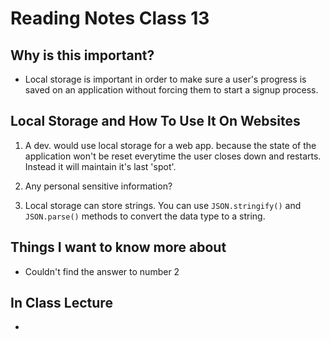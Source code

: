 # Reading Notes Class 13

## Why is this important?

- Local storage is important in order to make sure a user's progress is saved on an application without forcing them to start a signup process.

## Local Storage and How To Use It On Websites

1. A dev. would use local storage for a web app. because the state of the application won't be reset everytime the user closes down and restarts.  Instead it will maintain it's last 'spot'.

2. Any personal sensitive information?

3. Local storage can store strings. You can use `JSON.stringify()` and `JSON.parse()` methods to convert the data type to a string.

## Things I want to know more about

- Couldn't find the answer to number 2

## In Class Lecture

- 